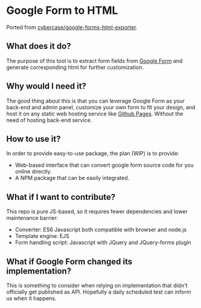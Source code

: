 # Google Form to HTML
Ported from [cybercase/google-forms-html-exporter](https://github.com/cybercase/google-forms-html-exporter).

## What does it do?
The purpose of this tool is to extract form fields from [Google Form](https://www.google.com/forms/about/) 
and generate corresponding html for further customization.

## Why would I need it?
The good thing about this is that you can leverage Google Form as your back-end and admin panel, 
customize your own form to fit your design,
and host it on any static web hosting service like [Github Pages](https://pages.github.com/).
Without the need of hosting back-end service.

## How to use it?
In order to provide easy-to-use package, the plan (WIP) is to provide:
 * Web-based interface that can convert google form source code for you online directly.
 * A NPM package that can be easily integrated.

## What if I want to contribute?
This repo is pure JS-based, so it requires fewer dependencies and lower maintenance barrier:
 * Converter: ES6 Javascript both compatible with browser and node.js
 * Template engine: EJS
 * Form handling script: Javascript with JQuery and JQuery-forms plugin 

## What if Google Form changed its implementation?
This is something to consider when relying on implementation that didn't officially get published as API.
Hopefully a daily scheduled test can inform us when it happens. 

